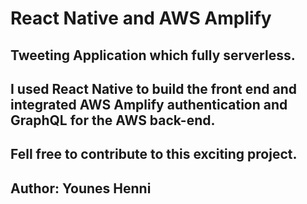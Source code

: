 # React Native and AWS Amplify
## Tweeting Application which fully serverless. 
## I used React Native to build the front end and integrated AWS Amplify authentication and GraphQL for the AWS back-end.
## Fell free to contribute to this exciting project. 
## Author: Younes Henni